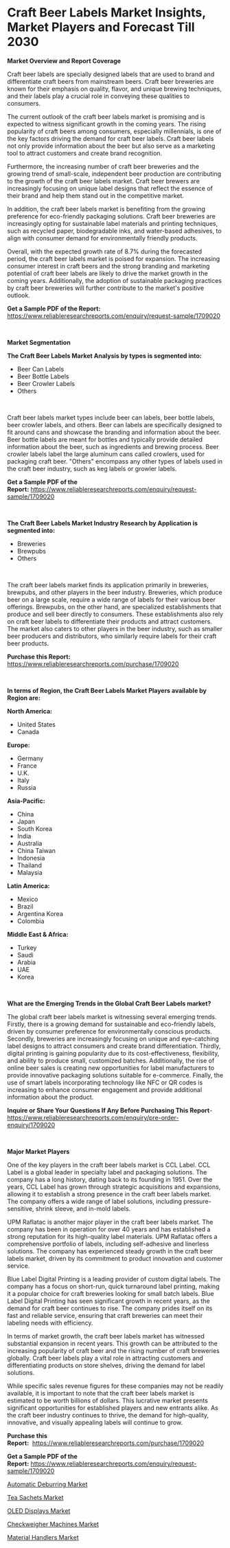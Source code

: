 <p><h1>Craft Beer Labels Market Insights, Market Players and Forecast Till 2030</h1></p><p><strong>Market Overview and Report Coverage</strong></p>
<p><p>Craft beer labels are specially designed labels that are used to brand and differentiate craft beers from mainstream beers. Craft beer breweries are known for their emphasis on quality, flavor, and unique brewing techniques, and their labels play a crucial role in conveying these qualities to consumers.</p><p>The current outlook of the craft beer labels market is promising and is expected to witness significant growth in the coming years. The rising popularity of craft beers among consumers, especially millennials, is one of the key factors driving the demand for craft beer labels. Craft beer labels not only provide information about the beer but also serve as a marketing tool to attract customers and create brand recognition.</p><p>Furthermore, the increasing number of craft beer breweries and the growing trend of small-scale, independent beer production are contributing to the growth of the craft beer labels market. Craft beer brewers are increasingly focusing on unique label designs that reflect the essence of their brand and help them stand out in the competitive market.</p><p>In addition, the craft beer labels market is benefiting from the growing preference for eco-friendly packaging solutions. Craft beer breweries are increasingly opting for sustainable label materials and printing techniques, such as recycled paper, biodegradable inks, and water-based adhesives, to align with consumer demand for environmentally friendly products.</p><p>Overall, with the expected growth rate of 8.7% during the forecasted period, the craft beer labels market is poised for expansion. The increasing consumer interest in craft beers and the strong branding and marketing potential of craft beer labels are likely to drive the market growth in the coming years. Additionally, the adoption of sustainable packaging practices by craft beer breweries will further contribute to the market's positive outlook.</p></p>
<p><strong>Get a Sample PDF of the Report:</strong> <a href="https://www.reliableresearchreports.com/enquiry/request-sample/1709020">https://www.reliableresearchreports.com/enquiry/request-sample/1709020</a></p>
<p>&nbsp;</p>
<p><strong>Market Segmentation</strong></p>
<p><strong>The Craft Beer Labels Market Analysis by types is segmented into:</strong></p>
<p><ul><li>Beer Can Labels</li><li>Beer Bottle Labels</li><li>Beer Crowler Labels</li><li>Others</li></ul></p>
<p>&nbsp;</p>
<p><p>Craft beer labels market types include beer can labels, beer bottle labels, beer crowler labels, and others. Beer can labels are specifically designed to fit around cans and showcase the branding and information about the beer. Beer bottle labels are meant for bottles and typically provide detailed information about the beer, such as ingredients and brewing process. Beer crowler labels label the large aluminum cans called crowlers, used for packaging craft beer. "Others" encompass any other types of labels used in the craft beer industry, such as keg labels or growler labels.</p></p>
<p><strong>Get a Sample PDF of the Report:</strong>&nbsp;<a href="https://www.reliableresearchreports.com/enquiry/request-sample/1709020">https://www.reliableresearchreports.com/enquiry/request-sample/1709020</a></p>
<p>&nbsp;</p>
<p><strong>The Craft Beer Labels Market Industry Research by Application is segmented into:</strong></p>
<p><ul><li>Breweries</li><li>Brewpubs</li><li>Others</li></ul></p>
<p>&nbsp;</p>
<p><p>The craft beer labels market finds its application primarily in breweries, brewpubs, and other players in the beer industry. Breweries, which produce beer on a large scale, require a wide range of labels for their various beer offerings. Brewpubs, on the other hand, are specialized establishments that produce and sell beer directly to consumers. These establishments also rely on craft beer labels to differentiate their products and attract customers. The market also caters to other players in the beer industry, such as smaller beer producers and distributors, who similarly require labels for their craft beer products.</p></p>
<p><strong>Purchase this Report:</strong>&nbsp; <a href="https://www.reliableresearchreports.com/purchase/1709020">https://www.reliableresearchreports.com/purchase/1709020</a></p>
<p>&nbsp;</p>
<p><strong>In terms of Region, the Craft Beer Labels Market Players available by Region are:</strong></p>
<p>
    <p> <strong> North America: </strong>
        <ul>
            <li>United States</li>
            <li>Canada</li>
        </ul>
        </p> 
    <p> <strong> Europe: </strong>
        <ul>
            <li>Germany</li>
            <li>France</li>
            <li>U.K.</li>
            <li>Italy</li>
            <li>Russia</li>
        </ul>
        </p> 
    <p> <strong> Asia-Pacific: </strong>
        <ul>
            <li>China</li>
            <li>Japan</li>
            <li>South Korea</li>
            <li>India</li>
            <li>Australia</li>
            <li>China Taiwan</li>
            <li>Indonesia</li>
            <li>Thailand</li>
            <li>Malaysia</li>
        </ul>
        </p> 
    <p> <strong> Latin America: </strong>
        <ul>
            <li>Mexico</li>
            <li>Brazil</li>
            <li>Argentina Korea</li>
            <li>Colombia</li>
        </ul>
        </p> 
    <p> <strong> Middle East & Africa: </strong>
        <ul>
            <li>Turkey</li>
            <li>Saudi</li>
            <li>Arabia</li>
            <li>UAE</li>
            <li>Korea</li>
        </ul>
    </p>
    </p>
<p>&nbsp;</p>
<p><strong>What are the Emerging Trends in the Global Craft Beer Labels market?</strong></p>
<p><p>The global craft beer labels market is witnessing several emerging trends. Firstly, there is a growing demand for sustainable and eco-friendly labels, driven by consumer preference for environmentally conscious products. Secondly, breweries are increasingly focusing on unique and eye-catching label designs to attract consumers and create brand differentiation. Thirdly, digital printing is gaining popularity due to its cost-effectiveness, flexibility, and ability to produce small, customized batches. Additionally, the rise of online beer sales is creating new opportunities for label manufacturers to provide innovative packaging solutions suitable for e-commerce. Finally, the use of smart labels incorporating technology like NFC or QR codes is increasing to enhance consumer engagement and provide additional information about the product.</p></p>
<p><strong>Inquire or Share Your Questions If Any Before Purchasing This Report</strong>- <a href="https://www.reliableresearchreports.com/enquiry/pre-order-enquiry/1709020">https://www.reliableresearchreports.com/enquiry/pre-order-enquiry/1709020</a></p>
<p>&nbsp;</p>
<p><strong>Major Market Players</strong></p>
<p><p>One of the key players in the craft beer labels market is CCL Label. CCL Label is a global leader in specialty label and packaging solutions. The company has a long history, dating back to its founding in 1951. Over the years, CCL Label has grown through strategic acquisitions and expansions, allowing it to establish a strong presence in the craft beer labels market. The company offers a wide range of label solutions, including pressure-sensitive, shrink sleeve, and in-mold labels.</p><p>UPM Raflatac is another major player in the craft beer labels market. The company has been in operation for over 40 years and has established a strong reputation for its high-quality label materials. UPM Raflatac offers a comprehensive portfolio of labels, including self-adhesive and linerless solutions. The company has experienced steady growth in the craft beer labels market, driven by its commitment to product innovation and customer service.</p><p>Blue Label Digital Printing is a leading provider of custom digital labels. The company has a focus on short-run, quick turnaround label printing, making it a popular choice for craft breweries looking for small batch labels. Blue Label Digital Printing has seen significant growth in recent years, as the demand for craft beer continues to rise. The company prides itself on its fast and reliable service, ensuring that craft breweries can meet their labeling needs with efficiency.</p><p>In terms of market growth, the craft beer labels market has witnessed substantial expansion in recent years. This growth can be attributed to the increasing popularity of craft beer and the rising number of craft breweries globally. Craft beer labels play a vital role in attracting customers and differentiating products on store shelves, driving the demand for label solutions.</p><p>While specific sales revenue figures for these companies may not be readily available, it is important to note that the craft beer labels market is estimated to be worth billions of dollars. This lucrative market presents significant opportunities for established players and new entrants alike. As the craft beer industry continues to thrive, the demand for high-quality, innovative, and visually appealing labels will continue to grow.</p></p>
<p><strong>Purchase this Report:</strong>&nbsp;&nbsp;<a href="https://www.reliableresearchreports.com/purchase/1709020">https://www.reliableresearchreports.com/purchase/1709020</a></p>
<p></p>
<p><strong>Get a Sample PDF of the Report:</strong>&nbsp;<a href="https://www.reliableresearchreports.com/enquiry/request-sample/1709020">https://www.reliableresearchreports.com/enquiry/request-sample/1709020</a></p>
<p><p><a href="https://medium.com/@under.noon.tower/decoding-automatic-deburring-market-metrics-market-share-trends-and-growth-patterns-50336f255926">Automatic Deburring Market</a></p><p><a href="https://medium.com/@twiladurgan/tea-sachets-market-size-and-market-trends-complete-industry-overview-2023-to-2030-149c1bd595ca">Tea Sachets Market</a></p><p><a href="https://medium.com/@joanobrien1990/oled-displays-market-comprehensive-assessment-by-type-application-and-geography-9a8f2d3a5028">OLED Displays Market</a></p><p><a href="https://medium.com/@blow.allow.stir/checkweigher-machines-market-analysis-its-cagr-market-segmentation-and-global-industry-overview-b2469e63fbda">Checkweigher Machines Market</a></p><p><a href="https://medium.com/@favor.case.flash/material-handlers-market-analysis-its-cagr-market-segmentation-and-global-industry-overview-8b5f93efeddc">Material Handlers Market</a></p></p>